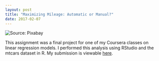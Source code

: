 ```yaml
---
layout: post
title: "Maximizing Mileage: Automatic or Manual?"
date: 2017-02-07
---
```

<img class="post" src="../../../images/gas_icon_pixabay.png" alt="Source: Pixabay"/>

This assignment was a final project for one of my Coursera classes on linear regression
models. I performed this analysis using RStudio and the mtcars dataset in R. My submission
is viewable [here](https://github.com/kairstenfay/kairstenfay.github.io/blob/master/_posts/R-projects/mtcarsMPGandAM.pdf).
